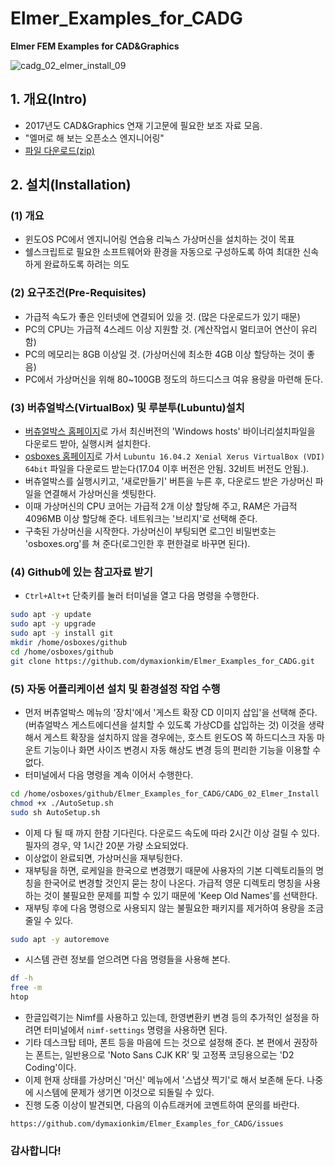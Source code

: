 # Elmer_Examples_for_CADG

__Elmer FEM Examples for CAD&Graphics__

![cadg_02_elmer_install_09](https://user-images.githubusercontent.com/12775748/30211014-1f710be8-94da-11e7-9d9c-0799f07d506c.png)

## 1. 개요(Intro)

* 2017년도 CAD&Graphics 연재 기고문에 필요한 보조 자료 모음.
* "엘머로 해 보는 오픈소스 엔지니어링"
* [파일 다운로드(zip)](https://github.com/dymaxionkim/Elmer_Examples_for_CADG/archive/master.zip)


## 2. 설치(Installation)

### (1) 개요
* 윈도OS PC에서 엔지니어링 연습용 리눅스 가상머신을 설치하는 것이 목표
* 쉘스크립트로 필요한 소프트웨어와 환경을 자동으로 구성하도록 하여 최대한 신속하게 완료하도록 하려는 의도

### (2) 요구조건(Pre-Requisites)
* 가급적 속도가 좋은 인터넷에 연결되어 있을 것. (많은 다운로드가 있기 때문)
* PC의 CPU는 가급적 4스레드 이상 지원할 것. (계산작업시 멀티코어 연산이 유리함)
* PC의 메모리는 8GB 이상일 것. (가상머신에 최소한 4GB 이상 할당하는 것이 좋음)
* PC에서 가상머신을 위해 80~100GB 정도의 하드디스크 여유 용량을 마련해 둔다.

### (3) 버츄얼박스(VirtualBox) 및 루분투(Lubuntu)설치
* [버츄얼박스 홈페이지](https://www.virtualbox.org/wiki/Downloads)로 가서 최신버전의 'Windows hosts' 바이너리설치파일을 다운로드 받아, 실행시켜 설치한다.
* [osboxes 홈페이지](http://www.osboxes.org/lubuntu/)로 가서 `Lubuntu 16.04.2 Xenial Xerus VirtualBox (VDI) 64bit` 파일을 다운로드 받는다(17.04 이후 버전은 안됨. 32비트 버전도 안됨.).
* 버츄얼박스를 실행시키고, '새로만들기' 버튼을 누른 후, 다운로드 받은 가상머신 파일을 연결해서 가상머신을 셋팅한다.
* 이때 가상머신의 CPU 코어는 가급적 2개 이상 할당해 주고, RAM은 가급적 4096MB 이상 할당해 준다.  네트워크는 '브리지'로 선택해 준다.
* 구축된 가상머신을 시작한다.  가상머신이 부팅되면 로그인 비밀번호는 'osboxes.org'를 쳐 준다(로그인한 후 편한걸로 바꾸면 된다).

### (4) Github에 있는 참고자료 받기
* `Ctrl+Alt+t` 단축키를 눌러 터미널을 열고 다음 명령을 수행한다.

```bash
sudo apt -y update
sudo apt -y upgrade
sudo apt -y install git
mkdir /home/osboxes/github
cd /home/osboxes/github
git clone https://github.com/dymaxionkim/Elmer_Examples_for_CADG.git
```

### (5) 자동 어플리케이션 설치 및 환경설정 작업 수행
* 먼저 버츄얼박스 메뉴의 '장치'에서 '게스트 확장 CD 이미지 삽입'을 선택해 준다. (버츄얼박스 게스트에디션을 설치할 수 있도록 가상CD를 삽입하는 것)  이것을 생략해서 게스트 확장을 설치하지 않을 경우에는, 호스트 윈도OS 쪽 하드디스크 자동 마운트 기능이나 화면 사이즈 변경시 자동 해상도 변경 등의 편리한 기능을 이용할 수 없다.
* 터미널에서 다음 명령을 계속 이어서 수행한다.

```bash
cd /home/osboxes/github/Elmer_Examples_for_CADG/CADG_02_Elmer_Install
chmod +x ./AutoSetup.sh
sudo sh AutoSetup.sh
```

* 이제 다 될 때 까지 한참 기다린다.  다운로드 속도에 따라 2시간 이상 걸릴 수 있다.  필자의 경우, 약 1시간 20분 가량 소요되었다.
* 이상없이 완료되면, 가상머신을 재부팅한다.
* 재부팅을 하면, 로케일을 한국으로 변경했기 때문에 사용자의 기본 디렉토리들의 명칭을 한국어로 변경할 것인지 묻는 창이 나온다.  가급적 영문 디렉토리 명칭을 사용하는 것이 불필요한 문제를 피할 수 있기 때문에 'Keep Old Names'를 선택한다.
* 재부팅 후에 다음 명령으로 사용되지 않는 불필요한 패키지를 제거하여 용량을 조금 줄일 수 있다.

```bash
sudo apt -y autoremove
```

* 시스템 관련 정보를 얻으려면 다음 명령들을 사용해 본다.

```bash
df -h
free -m
htop
```

* 한글입력기는 Nimf를 사용하고 있는데, 한영변환키 변경 등의 추가적인 설정을 하려면 터미널에서 `nimf-settings` 명령을 사용하면 된다.
* 기타 데스크탑 테마, 폰트 등을 마음에 드는 것으로 설정해 준다.  본 편에서 권장하는 폰트는, 일반용으로 'Noto Sans CJK KR' 및 고정폭 코딩용으로는 'D2 Coding'이다.
* 이제 현재 상태를 가상머신 '머신' 메뉴에서 '스냅샷 찍기'로 해서 보존해 둔다.  나중에 시스템에 문제가 생기면 이것으로 되돌릴 수 있다.
* 진행 도중 이상이 발견되면, 다음의 이슈트래커에 코멘트하여 문의를 바란다.

```
https://github.com/dymaxionkim/Elmer_Examples_for_CADG/issues
```

### 감사합니다!
